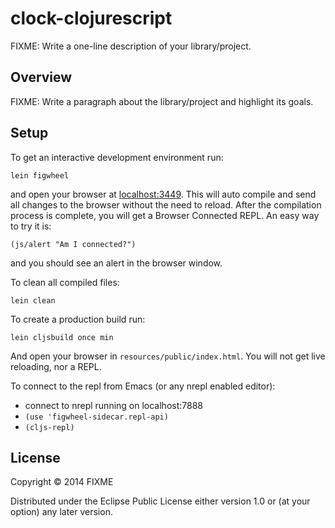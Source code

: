 # clock-clojurescript

FIXME: Write a one-line description of your library/project.

## Overview

FIXME: Write a paragraph about the library/project and highlight its goals.

## Setup

To get an interactive development environment run:

    lein figwheel

and open your browser at [localhost:3449](http://localhost:3449/).
This will auto compile and send all changes to the browser without the
need to reload. After the compilation process is complete, you will
get a Browser Connected REPL. An easy way to try it is:

    (js/alert "Am I connected?")

and you should see an alert in the browser window.

To clean all compiled files:

    lein clean

To create a production build run:

    lein cljsbuild once min

And open your browser in `resources/public/index.html`. You will not
get live reloading, nor a REPL.

To connect to the repl from Emacs (or any nrepl enabled editor):

- connect to nrepl running on localhost:7888
- `(use 'figwheel-sidecar.repl-api)`
- `(cljs-repl)`

## License

Copyright © 2014 FIXME

Distributed under the Eclipse Public License either version 1.0 or (at your option) any later version.
